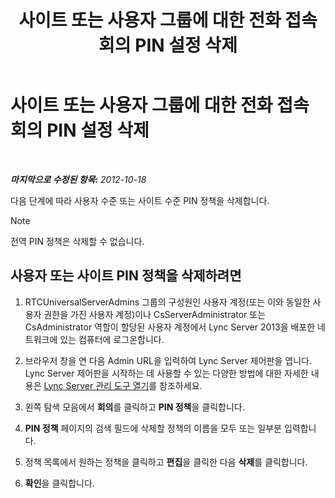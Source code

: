 ﻿---
title: 사이트 또는 사용자 그룹에 대한 전화 접속 회의 PIN 설정 삭제
TOCTitle: 사이트 또는 사용자 그룹에 대한 전화 접속 회의 PIN 설정 삭제
ms:assetid: 15a9faee-d024-4c0e-b2a0-fe7e7dc00589
ms:mtpsurl: https://technet.microsoft.com/ko-kr/library/Gg520955(v=OCS.15)
ms:contentKeyID: 49302913
ms.date: 08/10/2015
mtps_version: v=OCS.15
ms.translationtype: HT
---

# 사이트 또는 사용자 그룹에 대한 전화 접속 회의 PIN 설정 삭제

 

_**마지막으로 수정된 항목:** 2012-10-18_

다음 단계에 따라 사용자 수준 또는 사이트 수준 PIN 정책을 삭제합니다.


> [!NOTE]
> 전역 PIN 정책은 삭제할 수 없습니다.



## 사용자 또는 사이트 PIN 정책을 삭제하려면

1.  RTCUniversalServerAdmins 그룹의 구성원인 사용자 계정(또는 이와 동일한 사용자 권한을 가진 사용자 계정)이나 CsServerAdministrator 또는 CsAdministrator 역할이 할당된 사용자 계정에서 Lync Server 2013을 배포한 네트워크에 있는 컴퓨터에 로그온합니다.

2.  브라우저 창을 연 다음 Admin URL을 입력하여 Lync Server 제어판을 엽니다. Lync Server 제어판을 시작하는 데 사용할 수 있는 다양한 방법에 대한 자세한 내용은 [Lync Server 관리 도구 열기](lync-server-2013-open-lync-server-administrative-tools.md)를 참조하세요.

3.  왼쪽 탐색 모음에서 **회의**를 클릭하고 **PIN 정책**을 클릭합니다.

4.  **PIN 정책** 페이지의 검색 필드에 삭제할 정책의 이름을 모두 또는 일부분 입력합니다.

5.  정책 목록에서 원하는 정책을 클릭하고 **편집**을 클릭한 다음 **삭제**를 클릭합니다.

6.  **확인**을 클릭합니다.


